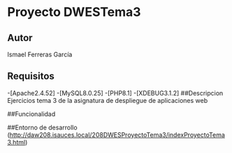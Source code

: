 # Proyecto DWESTema3
## Autor
Ismael Ferreras García
## Requisitos
   -[Apache2.4.52]
   -[MySQL8.0.25]
   -[PHP8.1]
   -[XDEBUG3.1.2]
##Descripcion
Ejercicios tema 3 de la asignatura de despliegue de aplicaciones web

##Funcionalidad

##Entorno de desarrollo
(http://daw208.isauces.local/208DWESProyectoTema3/indexProyectoTema3.html)
